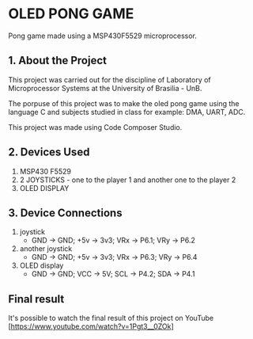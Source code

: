 # OLED PONG GAME
Pong game made using a MSP430F5529 microprocessor.

## 1. About the Project
This project was carried out for the discipline of Laboratory of Microprocessor Systems at the University of Brasilia - UnB.

The porpuse of this project was to make the oled pong game using the language C and subjects studied in class for example: DMA, UART, ADC.

This project was made using Code Composer Studio.

## 2. Devices Used
1. MSP430 F5529
2. 2 JOYSTICKS - one to the player 1 and another one to the player 2
3. OLED DISPLAY

## 3. Device Connections
1. joystick
   - GND -> GND; +5v -> 3v3; VRx -> P6.1; VRy -> P6.2
2. another joystick
   - GND -> GND; +5v -> 3v3; VRx -> P6.3; VRy -> P6.4
3. OLED display
   - GND -> GND; VCC -> 5V; SCL -> P4.2; SDA -> P4.1

## Final result
It's possible to watch the final result of this project on YouTube [https://www.youtube.com/watch?v=1Pgt3__0ZOk]
